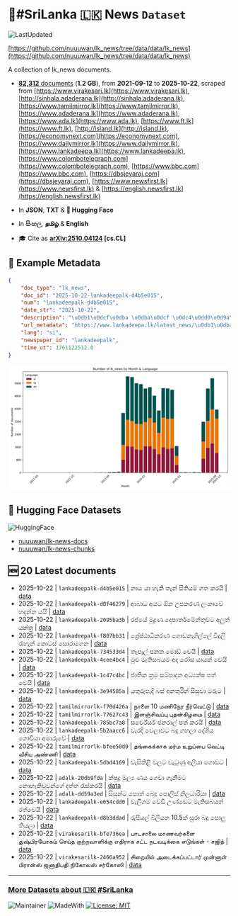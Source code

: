 # 📄#SriLanka 🇱🇰 News `Dataset`

![LastUpdated](https://img.shields.io/badge/last_updated-2025--10--22_14:22:43-green)

[https://github.com/nuuuwan/lk_news/tree/data/data/lk_news](https://github.com/nuuuwan/lk_news/tree/data/data/lk_news)

A collection of lk_news documents.

- [**82,312** documents](https://github.com/nuuuwan/lk_news/tree/data/data/lk_news) (**1.2 GB**), from **2021-09-12** to **2025-10-22**, scraped from [https://www.virakesari.lk](https://www.virakesari.lk), [http://sinhala.adaderana.lk](http://sinhala.adaderana.lk), [https://www.tamilmirror.lk](https://www.tamilmirror.lk), [https://www.adaderana.lk](https://www.adaderana.lk), [https://www.ada.lk](https://www.ada.lk), [https://www.ft.lk](https://www.ft.lk), [http://island.lk](http://island.lk), [https://economynext.com](https://economynext.com), [https://www.dailymirror.lk](https://www.dailymirror.lk), [https://www.lankadeepa.lk](https://www.lankadeepa.lk), [https://www.colombotelegraph.com](https://www.colombotelegraph.com), [https://www.bbc.com](https://www.bbc.com), [https://dbsjeyaraj.com](https://dbsjeyaraj.com), [https://www.newsfirst.lk](https://www.newsfirst.lk) & [https://english.newsfirst.lk](https://english.newsfirst.lk)

- In **JSON**, **TXT** & **🤗 Hugging Face**

- In **සිංහල**, **தமிழ்** & **English**

- 🎓 Cite as **[arXiv:2510.04124](https://arxiv.org/abs/2510.04124) [cs.CL]**

## 📝 Example Metadata

```json
{
    "doc_type": "lk_news",
    "doc_id": "2025-10-22-lankadeepalk-d4b5e015",
    "num": "lankadeepalk-d4b5e015",
    "date_str": "2025-10-22",
    "description": "\u0db1\u0dcf\u0dba \u0dba\u0dcf \u0dc4\u0dd0\u0d9a\u0dd2 \u0dad\u0dd0\u0db1\u0dca \u0dc3\u0dd2\u0dad\u0dd2\u0dba\u0db8\u0dca \u0d9c\u0dad \u0d9a\u0dbb\u0dba\u0dd2",
    "url_metadata": "https://www.lankadeepa.lk/latest_news/\u0db1\u0dba-\u0dba-\u0dc4\u0d9a-\u0dad\u0db1-\u0dc3\u0dad\u0dba\u0db8-\u0d9c\u0dad-\u0d9a\u0dbb\u0dba/1-681847",
    "lang": "si",
    "newspaper_id": "lankadeepalk",
    "time_ut": 1761122512.0
}
```

![Chart](https://raw.githubusercontent.com/nuuuwan/lk_news/refs/heads/data/data/lk_news/docs_by_month_and_lang.png)

## 🤗 Hugging Face Datasets

![HuggingFace](https://img.shields.io/badge/-HuggingFace-FDEE21?style=for-the-badge&logo=HuggingFace)

- [nuuuwan/lk-news-docs](https://huggingface.co/datasets/nuuuwan/lk-news-docs)
- [nuuuwan/lk-news-chunks](https://huggingface.co/datasets/nuuuwan/lk-news-chunks)

## 🆕 20 Latest documents

- 2025-10-22 | `lankadeepalk-d4b5e015` | නාය යා හැකි තැන් සිතියම් ගත කරයි | [data](https://github.com/nuuuwan/lk_news/tree/data/data/lk_news/2020s/2025/2025-10-22-lankadeepalk-d4b5e015)
- 2025-10-22 | `lankadeepalk-d0f46279` | ආබාධ අයට ඕන උපකරණ ලංකාවේ හදන්න යයි | [data](https://github.com/nuuuwan/lk_news/tree/data/data/lk_news/2020s/2025/2025-10-22-lankadeepalk-d0f46279)
- 2025-10-22 | `lankadeepalk-2095ba3b` | රජයේ මුද්‍රණ දෙපාර්තමේන්තුවට අලුත් යන්ත්‍ර | [data](https://github.com/nuuuwan/lk_news/tree/data/data/lk_news/2020s/2025/2025-10-22-lankadeepalk-2095ba3b)
- 2025-10-22 | `lankadeepalk-f807bb31` | ශ්‍රේෂ්ඨාධිකරණ ගොඩනැගිල්ලේ විදුලි රැහැන් කොටස් සොරාගෙන | [data](https://github.com/nuuuwan/lk_news/tree/data/data/lk_news/2020s/2025/2025-10-22-lankadeepalk-f807bb31)
- 2025-10-22 | `lankadeepalk-734533d4` | තැපැල් පනත මොඩ් වෙයි | [data](https://github.com/nuuuwan/lk_news/tree/data/data/lk_news/2020s/2025/2025-10-22-lankadeepalk-734533d4)
- 2025-10-22 | `lankadeepalk-4cee4bc4` | මුළු මැතිසබයම අද රෝස යායක් වෙයි | [data](https://github.com/nuuuwan/lk_news/tree/data/data/lk_news/2020s/2025/2025-10-22-lankadeepalk-4cee4bc4)
- 2025-10-22 | `lankadeepalk-1c47c4bc` | ජාතික ක්‍රම සම්පාදන අධ්‍යක්ෂ පත් වෙයි | [data](https://github.com/nuuuwan/lk_news/tree/data/data/lk_news/2020s/2025/2025-10-22-lankadeepalk-1c47c4bc)
- 2025-10-22 | `lankadeepalk-3e94585a` | යතුරුපැදි බස් අනතුරින් සිසුවා මරුට | [data](https://github.com/nuuuwan/lk_news/tree/data/data/lk_news/2020s/2025/2025-10-22-lankadeepalk-3e94585a)
- 2025-10-22 | `tamilmirrorlk-f70d426a` | நாளை 10 மணிநேர நீர்வெட்டு | [data](https://github.com/nuuuwan/lk_news/tree/data/data/lk_news/2020s/2025/2025-10-22-tamilmirrorlk-f70d426a)
- 2025-10-22 | `tamilmirrorlk-77627c43` | இளஞ்சிவப்பு புதன்கிழமை | [data](https://github.com/nuuuwan/lk_news/tree/data/data/lk_news/2020s/2025/2025-10-22-tamilmirrorlk-77627c43)
- 2025-10-22 | `lankadeepalk-785bc7a8` | සර්වේයර් ජනරාල් පත් කරයි | [data](https://github.com/nuuuwan/lk_news/tree/data/data/lk_news/2020s/2025/2025-10-22-lankadeepalk-785bc7a8)
- 2025-10-22 | `lankadeepalk-5b2aacc6` | වැරදි වෙලාවට බදු ගහලා දේශීය ගොවියා අමාරුවේ | [data](https://github.com/nuuuwan/lk_news/tree/data/data/lk_news/2020s/2025/2025-10-22-lankadeepalk-5b2aacc6)
- 2025-10-22 | `tamilmirrorlk-bfee50d0` | தங்கைக்காக மர்ம உறுப்பை வெட்டி வீசிய அண்ணி | [data](https://github.com/nuuuwan/lk_news/tree/data/data/lk_news/2020s/2025/2025-10-22-tamilmirrorlk-bfee50d0)
- 2025-10-22 | `lankadeepalk-5dbd4169` | වැසිකිළි වලට වැටුණු අලියා ගොඩට | [data](https://github.com/nuuuwan/lk_news/tree/data/data/lk_news/2020s/2025/2025-10-22-lankadeepalk-5dbd4169)
- 2025-10-22 | `adalk-20db9fda` | ක්ෂුද්‍ර මූල්‍ය ණය ගෙවා ගැනීමට නොහැකිවූවන්ගේ දත්ත රැස්කරයි | [data](https://github.com/nuuuwan/lk_news/tree/data/data/lk_news/2020s/2025/2025-10-22-adalk-20db9fda)
- 2025-10-22 | `adalk-dd59a3ed` | සිසුන්ට පොත් බෙදූ පොලිස් නිලධාරියා | [data](https://github.com/nuuuwan/lk_news/tree/data/data/lk_news/2020s/2025/2025-10-22-adalk-dd59a3ed)
- 2025-10-22 | `lankadeepalk-e654cdd0` | වැලිගම වෙඩි උණ්ඩෙට මැතිසබයත්  රත්වෙයි | [data](https://github.com/nuuuwan/lk_news/tree/data/data/lk_news/2020s/2025/2025-10-22-lankadeepalk-e654cdd0)
- 2025-10-22 | `lankadeepalk-d8b3ddad` | රුපියල්  බිලියන 10.5ක් සුරා බදු පොලු තියලා | [data](https://github.com/nuuuwan/lk_news/tree/data/data/lk_news/2020s/2025/2025-10-22-lankadeepalk-d8b3ddad)
- 2025-10-22 | `virakesarilk-bfe736ea` | பாடசாலை மாணவர்களை துஷ்பிரயோகம் செய்த குற்றவாளிக்கு எதிராக சட்ட நடவடிக்கை எடுங்கள் - சஜித் | [data](https://github.com/nuuuwan/lk_news/tree/data/data/lk_news/2020s/2025/2025-10-22-virakesarilk-bfe736ea)
- 2025-10-22 | `virakesarilk-2466a952` | சிறையில் அடைக்கப்பட்டார் முன்னாள் பிரான்ஸ் ஜனாதிபதி நிகோலஸ் சர்கோஸி | [data](https://github.com/nuuuwan/lk_news/tree/data/data/lk_news/2020s/2025/2025-10-22-virakesarilk-2466a952)

---

### [More Datasets about 🇱🇰 #SriLanka](https://github.com/nuuuwan/lk_datasets)

![Maintainer](https://img.shields.io/badge/maintainer-nuuuwan-red)
![MadeWith](https://img.shields.io/badge/made_with-python-blue)
[![License: MIT](https://img.shields.io/badge/License-MIT-yellow.svg)](https://opensource.org/licenses/MIT)
